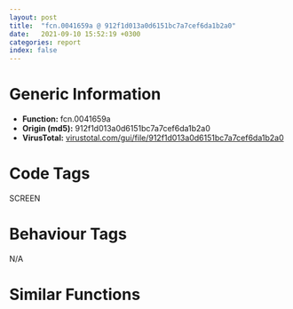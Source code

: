 ```yaml
---
layout: post
title:  "fcn.0041659a @ 912f1d013a0d6151bc7a7cef6da1b2a0"
date:   2021-09-10 15:52:19 +0300
categories: report
index: false
---
```


# Generic Information
- **Function:** fcn.0041659a
- **Origin (md5):** 912f1d013a0d6151bc7a7cef6da1b2a0
- **VirusTotal:** [virustotal.com/gui/file/912f1d013a0d6151bc7a7cef6da1b2a0][virustotal_ref]

# Code Tags
<span class="tag" id="SCREEN">SCREEN</span>


# Behaviour Tags
<span class="bhv-tag" id="na">N/A</span>

# Similar Functions
<script type="text/javascript" src="https://www.gstatic.com/charts/loader.js"></script>
<script type="text/javascript">

    google.charts.load('current', {'packages':['corechart']});
    google.charts.setOnLoadCallback(drawChart);

    function drawChart() {
    var data = new google.visualization.DataTable();
        data.addColumn('number', 'X');
        data.addColumn('number', 'Y');
        data.addColumn({type: 'string', role: 'tooltip', 'p': {'html': true}});
        data.addColumn({'type': 'string', 'role': 'style'});
        
        data.addRows([
    [129.88107299804688, -182.42127990722656, '<b><a href="/report/fcn.0041659a@912f1d013a0d6151bc7a7cef6da1b2a0">fcn.0041659a</a><br>@912f1d013a0d6151bc7a7cef6da1b2a0</b><br>push ebp<br>mov ebp, esp<br>sub esp, 0xc<br>mov dword[ebp-4], ecx<br>mov eax, edx<br>mov dword[ebp-8], eax<br>test ecx, ecx<br>je 0x41660a<br>test eax, eax<br>je 0x41660a<br>push ebx<br>push esi<br>push edi<br>push 0<br>call dword[sym.imp.USER32.dll_GetDC]<br>mov esi, dword[sym.imp.GDI32.dll_GetDeviceCaps]<br>mov ebx, eax<br>push 0x58<br>push ebx<br>call esi<br>push 0x5a<br>push ebx<br>mov edi, eax<br>call esi<br>push ebx<br>push 0<br>mov dword[ebp-0xc], eax<br>call dword[sym.imp.USER32.dll_ReleaseDC]<br>mov ebx, dword[ebp-4]<br>mov esi, dword[sym.imp.KERNEL32.dll_MulDiv]<br>push edi<br>push dword[ebx]<br>push 0x9ec<br>call esi<br>mov edi, dword[ebp-8]<br>push dword[ebp-0xc]<br>mov dword[edi], eax<br>push dword[ebx+4]<br>push 0x9ec<br>call esi<br>mov dword[edi+4], eax<br>pop edi<br>pop esi<br>pop ebx<br>mov esp, ebp<br>pop ebp<br>ret <br>push 0x80004003<br>call fcn.0040bc02<br>int3 <br><eoc> ', 'point { fill-color: #e0440e; }'],
[54.82136154174805, 51.20805358886719, '<b><a href="/report/fcn.00416615@fb9b7d22bc1c143ac66b0575cbdd088d">fcn.00416615</a><br>@fb9b7d22bc1c143ac66b0575cbdd088d</b><br>push ebp<br>mov ebp, esp<br>sub esp, 0xc<br>mov dword[ebp-4], ecx<br>mov eax, edx<br>mov dword[ebp-8], eax<br>test ecx, ecx<br>je 0x416688<br>test eax, eax<br>je 0x416688<br>push ebx<br>push esi<br>push edi<br>push 0<br>call dword[sym.imp.USER32.dll_GetDC]<br>mov esi, dword[sym.imp.GDI32.dll_GetDeviceCaps]<br>mov edi, eax<br>push 0x58<br>push edi<br>call esi<br>push 0x5a<br>push edi<br>mov ebx, eax<br>call esi<br>push edi<br>push 0<br>mov dword[ebp-0xc], eax<br>call dword[sym.imp.USER32.dll_ReleaseDC]<br>mov eax, dword[ebp-4]<br>mov esi, dword[sym.imp.KERNEL32.dll_MulDiv]<br>push 0x9ec<br>push dword[eax]<br>push ebx<br>call esi<br>mov edi, dword[ebp-8]<br>push 0x9ec<br>mov dword[edi], eax<br>mov eax, dword[ebp-4]<br>push dword[eax+4]<br>push dword[ebp-0xc]<br>call esi<br>mov dword[edi+4], eax<br>pop edi<br>pop esi<br>pop ebx<br>mov esp, ebp<br>pop ebp<br>ret <br>push 0x80004003<br>call fcn.0040bc02<br>int3 <br><eoc> ', 'null'],
[294.68115234375, -0.6021977663040161, '<b><a href="/report/fcn.0045bc53@d96761eb00d2d97e2b6f5ffffed0b46a">fcn.0045bc53</a><br>@d96761eb00d2d97e2b6f5ffffed0b46a</b><br>push ebp<br>mov ebp, esp<br>sub esp, 0xc<br>mov dword[ebp-4], ecx<br>mov eax, edx<br>mov dword[ebp-8], eax<br>test ecx, ecx<br>jne 0x45bc6f<br>push 0x80004003<br>call fcn.00457631<br>test eax, eax<br>je 0x45bc65<br>push ebx<br>push esi<br>push edi<br>push 0<br>call dword[sym.imp.USER32.dll_GetDC]<br>mov esi, dword[sym.imp.GDI32.dll_GetDeviceCaps]<br>mov ebx, eax<br>push 0x58<br>push ebx<br>call esi<br>push 0x5a<br>push ebx<br>mov edi, eax<br>call esi<br>push ebx<br>push 0<br>mov dword[ebp-0xc], eax<br>call dword[sym.imp.USER32.dll_ReleaseDC]<br>mov ebx, dword[ebp-4]<br>mov esi, dword[sym.imp.KERNEL32.dll_MulDiv]<br>push edi<br>push dword[ebx]<br>push 0x9ec<br>call esi<br>push dword[ebp-0xc]<br>mov edi, dword[ebp-8]<br>push dword[ebx+4]<br>push 0x9ec<br>mov dword[edi], eax<br>call esi<br>mov dword[edi+4], eax<br>pop edi<br>pop esi<br>pop ebx<br>mov esp, ebp<br>pop ebp<br>ret <br><eoc> ', 'null'],
[-109.97911834716797, -130.611572265625, '<b><a href="/report/fcn.0041659a@152885a790b99953ce23874f0947b7bd">fcn.0041659a</a><br>@152885a790b99953ce23874f0947b7bd</b><br>push ebp<br>mov ebp, esp<br>sub esp, 0xc<br>mov dword[ebp-4], ecx<br>mov eax, edx<br>mov dword[ebp-8], eax<br>test ecx, ecx<br>je 0x41660a<br>test eax, eax<br>je 0x41660a<br>push ebx<br>push esi<br>push edi<br>push 0<br>call dword[sym.imp.USER32.dll_GetDC]<br>mov esi, dword[sym.imp.GDI32.dll_GetDeviceCaps]<br>mov ebx, eax<br>push 0x58<br>push ebx<br>call esi<br>push 0x5a<br>push ebx<br>mov edi, eax<br>call esi<br>push ebx<br>push 0<br>mov dword[ebp-0xc], eax<br>call dword[sym.imp.USER32.dll_ReleaseDC]<br>mov ebx, dword[ebp-4]<br>mov esi, dword[sym.imp.KERNEL32.dll_MulDiv]<br>push edi<br>push dword[ebx]<br>push 0x9ec<br>call esi<br>mov edi, dword[ebp-8]<br>push dword[ebp-0xc]<br>mov dword[edi], eax<br>push dword[ebx+4]<br>push 0x9ec<br>call esi<br>mov dword[edi+4], eax<br>pop edi<br>pop esi<br>pop ebx<br>mov esp, ebp<br>pop ebp<br>ret <br>push 0x80004003<br>call fcn.0040bc02<br>int3 <br><eoc> ', 'null'],
[-185.0383758544922, 103.01837921142578, '<b><a href="/report/fcn.0041659a@fb9b7d22bc1c143ac66b0575cbdd088d">fcn.0041659a</a><br>@fb9b7d22bc1c143ac66b0575cbdd088d</b><br>push ebp<br>mov ebp, esp<br>sub esp, 0xc<br>mov dword[ebp-4], ecx<br>mov eax, edx<br>mov dword[ebp-8], eax<br>test ecx, ecx<br>je 0x41660a<br>test eax, eax<br>je 0x41660a<br>push ebx<br>push esi<br>push edi<br>push 0<br>call dword[sym.imp.USER32.dll_GetDC]<br>mov esi, dword[sym.imp.GDI32.dll_GetDeviceCaps]<br>mov ebx, eax<br>push 0x58<br>push ebx<br>call esi<br>push 0x5a<br>push ebx<br>mov edi, eax<br>call esi<br>push ebx<br>push 0<br>mov dword[ebp-0xc], eax<br>call dword[sym.imp.USER32.dll_ReleaseDC]<br>mov ebx, dword[ebp-4]<br>mov esi, dword[sym.imp.KERNEL32.dll_MulDiv]<br>push edi<br>push dword[ebx]<br>push 0x9ec<br>call esi<br>mov edi, dword[ebp-8]<br>push dword[ebp-0xc]<br>mov dword[edi], eax<br>push dword[ebx+4]<br>push 0x9ec<br>call esi<br>mov dword[edi+4], eax<br>pop edi<br>pop esi<br>pop ebx<br>mov esp, ebp<br>pop ebp<br>ret <br>push 0x80004003<br>call fcn.0040bc02<br>int3 <br><eoc> ', 'null'],
[-20.239763259887695, 284.8377380371094, '<b><a href="/report/fcn.00416615@152885a790b99953ce23874f0947b7bd">fcn.00416615</a><br>@152885a790b99953ce23874f0947b7bd</b><br>push ebp<br>mov ebp, esp<br>sub esp, 0xc<br>mov dword[ebp-4], ecx<br>mov eax, edx<br>mov dword[ebp-8], eax<br>test ecx, ecx<br>je 0x416688<br>test eax, eax<br>je 0x416688<br>push ebx<br>push esi<br>push edi<br>push 0<br>call dword[sym.imp.USER32.dll_GetDC]<br>mov esi, dword[sym.imp.GDI32.dll_GetDeviceCaps]<br>mov edi, eax<br>push 0x58<br>push edi<br>call esi<br>push 0x5a<br>push edi<br>mov ebx, eax<br>call esi<br>push edi<br>push 0<br>mov dword[ebp-0xc], eax<br>call dword[sym.imp.USER32.dll_ReleaseDC]<br>mov eax, dword[ebp-4]<br>mov esi, dword[sym.imp.KERNEL32.dll_MulDiv]<br>push 0x9ec<br>push dword[eax]<br>push ebx<br>call esi<br>mov edi, dword[ebp-8]<br>push 0x9ec<br>mov dword[edi], eax<br>mov eax, dword[ebp-4]<br>push dword[eax+4]<br>push dword[ebp-0xc]<br>call esi<br>mov dword[edi+4], eax<br>pop edi<br>pop esi<br>pop ebx<br>mov esp, ebp<br>pop ebp<br>ret <br>push 0x80004003<br>call fcn.0040bc02<br>int3 <br><eoc> ', 'null'],
[219.62017822265625, 233.0281524658203, '<b><a href="/report/fcn.00416615@912f1d013a0d6151bc7a7cef6da1b2a0">fcn.00416615</a><br>@912f1d013a0d6151bc7a7cef6da1b2a0</b><br>push ebp<br>mov ebp, esp<br>sub esp, 0xc<br>mov dword[ebp-4], ecx<br>mov eax, edx<br>mov dword[ebp-8], eax<br>test ecx, ecx<br>je 0x416688<br>test eax, eax<br>je 0x416688<br>push ebx<br>push esi<br>push edi<br>push 0<br>call dword[sym.imp.USER32.dll_GetDC]<br>mov esi, dword[sym.imp.GDI32.dll_GetDeviceCaps]<br>mov edi, eax<br>push 0x58<br>push edi<br>call esi<br>push 0x5a<br>push edi<br>mov ebx, eax<br>call esi<br>push edi<br>push 0<br>mov dword[ebp-0xc], eax<br>call dword[sym.imp.USER32.dll_ReleaseDC]<br>mov eax, dword[ebp-4]<br>mov esi, dword[sym.imp.KERNEL32.dll_MulDiv]<br>push 0x9ec<br>push dword[eax]<br>push ebx<br>call esi<br>mov edi, dword[ebp-8]<br>push 0x9ec<br>mov dword[edi], eax<br>mov eax, dword[ebp-4]<br>push dword[eax+4]<br>push dword[ebp-0xc]<br>call esi<br>mov dword[edi+4], eax<br>pop edi<br>pop esi<br>pop ebx<br>mov esp, ebp<br>pop ebp<br>ret <br>push 0x80004003<br>call fcn.0040bc02<br>int3 <br><eoc> ', 'null'],

        ]);

    var options = {
        title: 'Similarity Plot',
        legend: 'none',
        colors: ['#dedbd9', '#e6693e', '#ec8f6e', '#f3b49f', '#f6c7b6'],
        tooltip: {isHtml: true, trigger: 'both'},
        explorer: {
        actions: ["dragToZoom", "rightClickToReset"],
        },
        chartArea: {
        width: '80%',
        height: '80%'
        },
        width: '100%',
        height: '100%'
    };

    var chart = new google.visualization.ScatterChart(document.getElementById('chart_div'));

    chart.draw(data, options);
    }
    
</script>


<div id="chart_div" style="width: 100%px; height: 100%;"></div>

# Disassembled Code
{% highlight nasm %}

push ebp
mov ebp, esp
sub esp, 0xc
mov dword[ebp-4], ecx
mov eax, edx
mov dword[ebp-8], eax
test ecx, ecx
je 0x41660a
test eax, eax
je 0x41660a
push ebx
push esi
push edi
push 0
call dword[sym.imp.USER32.dll_GetDC]
mov esi, dword[sym.imp.GDI32.dll_GetDeviceCaps]
mov ebx, eax
push 0x58
push ebx
call esi
push 0x5a
push ebx
mov edi, eax
call esi
push ebx
push 0
mov dword[ebp-0xc], eax
call dword[sym.imp.USER32.dll_ReleaseDC]
mov ebx, dword[ebp-4]
mov esi, dword[sym.imp.KERNEL32.dll_MulDiv]
push edi
push dword[ebx]
push 0x9ec
call esi
mov edi, dword[ebp-8]
push dword[ebp-0xc]
mov dword[edi], eax
push dword[ebx+4]
push 0x9ec
call esi
mov dword[edi+4], eax
pop edi
pop esi
pop ebx
mov esp, ebp
pop ebp
ret
push 0x80004003
call fcn.0040bc02
int3

{% endhighlight %}

[virustotal_ref]: https://www.virustotal.com/gui/file/912f1d013a0d6151bc7a7cef6da1b2a0